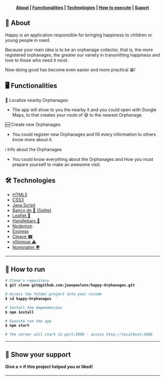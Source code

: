 
<strong>
  <p align="center">
    <a href="#-about">About</a> |
    <a href="#-functionalities">Functionalities</a> |
    <a href="#-technologies">Technologies</a> |
    <a href="#-how-to-download-and-run">How to execute</a> | 
    <a href="#-show-your-support">Suport</a>
  </p>
</strong>

## 💁 About
Happy is an application responsible for bringing happiness to children or young people in need.

Because your main idea is to be an orphanage collector, that is, the more registered orphanages, the greater our variety in transmitting happiness and love to those who need it most.

Now doing good has become even easier and more practical 😁!

## 🖥 Functionalities

:round_pushpin: Localize nearby Orphanages:
- The app will show to you the nearby it and you could open with Google Maps, to that creates your route of :smile: to the nearest Orphanage.

:new: Create new Orphanages
- You could register new Orphanages and fill every information to others know more about it.

:information_source: Info about the Orphanages
- You could know everything about the Orphanages and How you must prepare yourself to make an awesome visit.


## 🛠 Technologies 
- [HTML5](https://pt.wikipedia.org/wiki/HTML5)
- [CSS3](https://pt.wikipedia.org/wiki/CSS3)
- [Java Script](https://www.javascript.com/)
- [Banco de 🎲 (Sqlite)](https://www.sqlite.org/index.html)
- [Leaflet 🍃](https://leafletjs.com/)
- [Handlebars 🧔](https://github.com/handlebars-lang/handlebars.js)
- [Nodemon](https://github.com/remy/nodemon)
- [Express](https://github.com/expressjs/express)
- [Cleave ☎](https://github.com/nosir/cleave.js)
- [x0popup ⚠](https://github.com/gao-sun/x0popup)
- [Nominatim 🌍](https://github.com/osm-search/Nominatim)

---

## 👷 How to <b>run<b>
```bash
# Clone's repository
$ git clone git@github.com:joaopaulons/happy-Orphanages.git

# Access the folder project into your vscode
$ cd happy-Orphanages

# Install the dependencies
$ npm install

# Execute run the app 
$ npm start

# The server will start in port:3000 - access http://localhost:3000
```

---

## 🤝 Show your support

Give a ⭐️ if this project helped you or liked!

***
